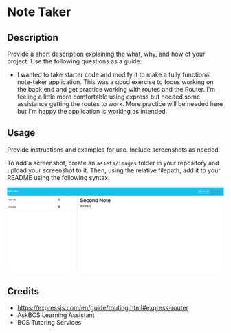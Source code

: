 # Note Taker

## Description

Provide a short description explaining the what, why, and how of your project. Use the following questions as a guide:

- I wanted to take starter code and modify it to make a fully functional note-taker application. This was a good exercise to focus working on the back end and get practice working with routes and the Router. I'm feeling a little more comfortable using express but needed some assistance getting the routes to work. More practice will be needed here but I'm happy the application is working as intended.

## Usage

Provide instructions and examples for use. Include screenshots as needed.

To add a screenshot, create an `assets/images` folder in your repository and upload your screenshot to it. Then, using the relative filepath, add it to your README using the following syntax:

![image of deployed site](https://github.com/adammathis05/note-taker/blob/main/public/assets/Screenshot%202024-07-02%20at%2008.17.13.png)


## Credits
- https://expressjs.com/en/guide/routing.html#express-router
- AskBCS Learning Assistant
- BCS Tutoring Services
  
